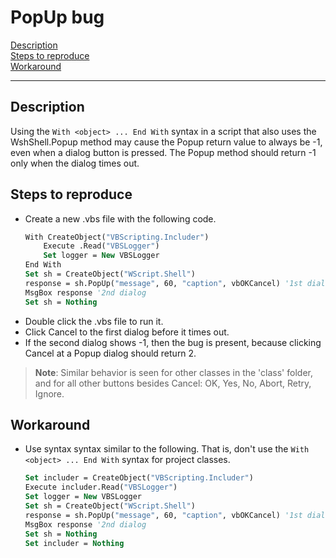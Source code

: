 # PopUp bug

[Description](#description)  
[Steps to reproduce](#steps-to-reproduce)  
[Workaround](#workaround)

---

## Description

Using the `With <object> ... End With` syntax in a script that also uses the WshShell.Popup method may cause the Popup return value to always be -1, even when a dialog button is pressed. The Popup method should return -1 only when the dialog times out.

## Steps to reproduce

- Create a new .vbs file with the following code.
    ```vb
    With CreateObject("VBScripting.Includer")
        Execute .Read("VBSLogger")
        Set logger = New VBSLogger
    End With
    Set sh = CreateObject("WScript.Shell")
    response = sh.PopUp("message", 60, "caption", vbOKCancel) '1st dialog
    MsgBox response '2nd dialog
    Set sh = Nothing
    ```
- Double click the .vbs file to run it.
- Click Cancel to the first dialog before it times out.
- If the second dialog shows -1, then the bug is present, because clicking Cancel at a Popup dialog should return 2.

> **Note**: Similar behavior is seen for other classes in the 'class' folder, and for all other buttons besides Cancel: OK, Yes, No, Abort, Retry, Ignore.

## Workaround

- Use syntax syntax similar to the following. That is, don't use the `With <object> ... End With` syntax for project classes.
    ```vb
    Set includer = CreateObject("VBScripting.Includer")
    Execute includer.Read("VBSLogger")
    Set logger = New VBSLogger
    Set sh = CreateObject("WScript.Shell")
    response = sh.PopUp("message", 60, "caption", vbOKCancel) '1st dialog
    MsgBox response '2nd dialog
    Set sh = Nothing
    Set includer = Nothing
    ```

<br /><br /><br /><br /><br /><br /><br /><br /><br /><br />
<br /><br /><br /><br /><br /><br /><br /><br /><br /><br />
